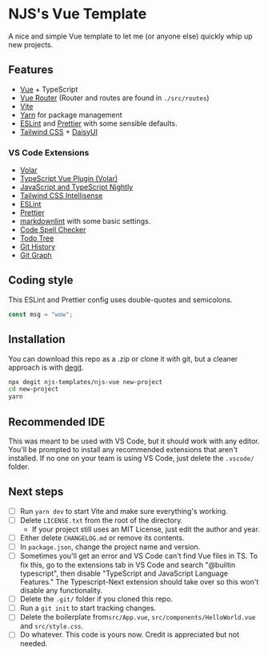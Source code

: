 # NJS's Vue Template

A nice and simple Vue template to let me (or anyone else) quickly whip up new projects.

## Features

- [Vue](https://vuejs.org/) + TypeScript
- [Vue Router](https://router.vuejs.org/)
(Router and routes are found in `./src/routes`)
- [Vite](https://vitejs.dev/)
- [Yarn](https://yarnpkg.com/) for package management
- [ESLint](https://eslint.org/) and [Prettier](https://prettier.io/)
    with some sensible defaults.
- [Tailwind CSS](https://tailwindcss.com/) + [DaisyUI](https://daisyui.com/)

### VS Code Extensions

- [Volar](https://marketplace.visualstudio.com/items?itemName=Vue.volar)
- [TypeScript Vue Plugin (Volar)](https://marketplace.visualstudio.com/items?itemName=Vue.vscode-typescript-vue-plugin)
- [JavaScript and TypeScript Nightly](https://marketplace.visualstudio.com/items?itemName=ms-vscode.vscode-typescript-next)
- [Tailwind CSS Intellisense](https://marketplace.visualstudio.com/items?itemName=bradlc.vscode-tailwindcss)
- [ESLint](https://marketplace.visualstudio.com/items?itemName=dbaeumer.vscode-eslint)
- [Prettier](https://marketplace.visualstudio.com/items?itemName=esbenp.prettier-vscode)
- [markdownlint](https://marketplace.visualstudio.com/items?itemName=DavidAnson.vscode-markdownlint)
with some basic settings.
- [Code Spell Checker](https://marketplace.visualstudio.com/items?itemName=streetsidesoftware.code-spell-checker)
- [Todo Tree](https://marketplace.visualstudio.com/items?itemName=Gruntfuggly.todo-tree)
- [Git History](https://marketplace.visualstudio.com/items?itemName=donjayamanne.githistory)
- [Git Graph](https://marketplace.visualstudio.com/items?itemName=mhutchie.git-graph)

## Coding style

This ESLint and Prettier config uses double-quotes and semicolons.

```ts
const msg = "wow";
```

## Installation

You can download this repo as a .zip or clone it with git,
but a cleaner approach is with [degit](https://github.com/Rich-Harris/degit).

```bash
npx degit njs-templates/njs-vue new-project
cd new-project
yarn
```

## Recommended IDE

This was meant to be used with VS Code, but it should work with any editor.
You'll be prompted to install any recommended extensions that aren't installed.
If no one on your team is using VS Code, just delete the `.vscode/` folder.

## Next steps

- [ ] Run `yarn dev` to start Vite and make sure everything's working.
- [ ] Delete `LICENSE.txt` from the root of the directory.
    - If your project still uses an MIT License, just edit the author and year.
- [ ] Either delete `CHANGELOG.md` or remove its contents.
- [ ] In `package.json`, change the project name and version.
- [ ] Sometimes you'll get an error and VS Code can't find Vue files in TS.
To fix this, go to the extensions tab in VS Code and search "@builtin typescript",
then disable "TypeScript and JavaScript Language Features."
The Typescript-Next extension should take over so this won't
disable any functionality.
- [ ] Delete the `.git/` folder if you cloned this repo.
- [ ] Run a `git init` to start tracking changes.
- [ ] Delete the boilerplate from`src/App.vue`, `src/components/HelloWorld.vue`
    and `src/style.css`.
- [ ] Do whatever. This code is yours now. Credit is appreciated but not needed.
